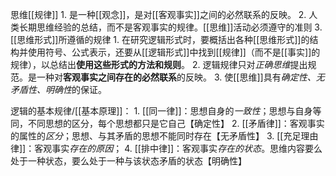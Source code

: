 思维[[规律]] 
	1. 是一种[[观念]]，是对[[客观事实]]之间的必然联系的反映。
	2. 人类长期思维经验的总结，而不是客观事实的规律。[[思维]]活动必须遵守的准则
	3. [[思维形式]]所遵循的规律
		1. 在研究逻辑形式时，要概括出各种[[思维形式]]的结构并使用符号、公式表示，还要从[[逻辑形式]]中找到[[规律]]（而不是[[事实]]的规律），以总结出**使用这些形式的方法和规则**。
		2. 逻辑规律只对*正确思维*提出规范。是一种对**客观事实之间存在的必然联系**的反映。
		3. 使[[思维]]具有*确定性、无矛盾性、明确性*的保证。

逻辑的基本规律/[[基本原理]]：
	1. [[同一律]]：思想自身的*一致性*；思想与自身等同，不同思想的区分，每个思想都只是它自己【确定性】
	2. [[矛盾律]]：客观事实的属性的*区分*；思想、与其矛盾的思想不能同时存在【无矛盾性】
	3. [[充足理由律]]：客观事实*存在的原因*；
	4. [[排中律]]：客观事实*存在的状态*。思维内容要么处于一种状态，要么处于一种与该状态矛盾的状态【明确性】
